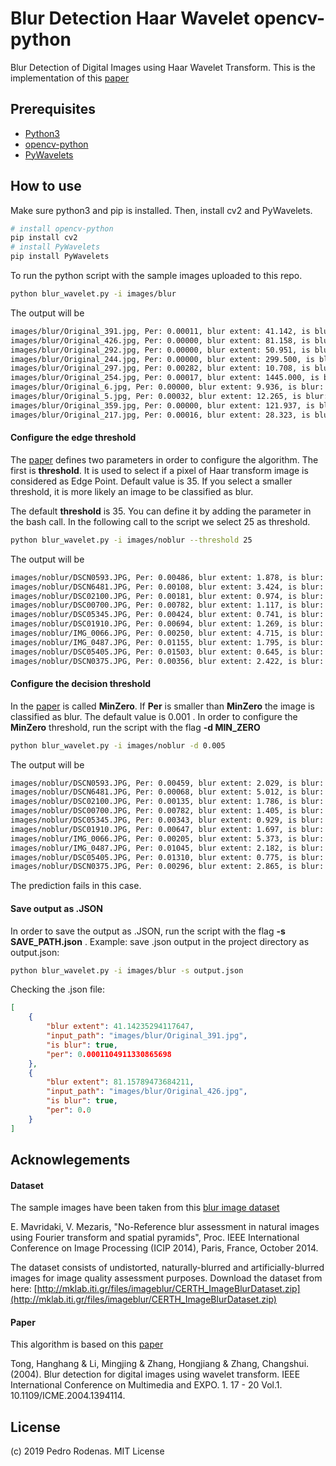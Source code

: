 # Blur Detection Haar Wavelet opencv-python
Blur Detection of Digital Images using Haar Wavelet Transform. This is the implementation of this [paper](http://tonghanghang.org/pdfs/icme04_blur.pdf)

## Prerequisites
* [Python3](https://www.python.org/)
* [opencv-python](https://pypi.python.org/pypi/opencv-python)
* [PyWavelets](https://pywavelets.readthedocs.io/en/latest/)

## How to use
Make sure python3 and pip is installed. Then, install cv2 and PyWavelets.
```bash
# install opencv-python
pip install cv2
# install PyWavelets
pip install PyWavelets
```

To run the python script with the sample images uploaded to this repo.
```bash
python blur_wavelet.py -i images/blur
```

The output will be

```bash
images/blur/Original_391.jpg, Per: 0.00011, blur extent: 41.142, is blur: True
images/blur/Original_426.jpg, Per: 0.00000, blur extent: 81.158, is blur: True
images/blur/Original_292.jpg, Per: 0.00000, blur extent: 50.951, is blur: True
images/blur/Original_244.jpg, Per: 0.00000, blur extent: 299.500, is blur: True
images/blur/Original_297.jpg, Per: 0.00282, blur extent: 10.708, is blur: False
images/blur/Original_254.jpg, Per: 0.00017, blur extent: 1445.000, is blur: True
images/blur/Original_6.jpg, Per: 0.00000, blur extent: 9.936, is blur: True
images/blur/Original_5.jpg, Per: 0.00032, blur extent: 12.265, is blur: True
images/blur/Original_359.jpg, Per: 0.00000, blur extent: 121.937, is blur: True
images/blur/Original_217.jpg, Per: 0.00016, blur extent: 28.323, is blur: True
```
#### Configure the edge threshold

The [paper](http://tonghanghang.org/pdfs/icme04_blur.pdf) defines two parameters in order to configure the algorithm. The first is **threshold**. It is used to select if a pixel of Haar transform image is considered as Edge Point. Default value is 35. If you select a smaller threshold, it is more likely an image to be classified as blur.

The default **threshold** is 35. You can define it by adding the parameter in the bash call. In the following call to the script we select 25 as threshold.
```bash
python blur_wavelet.py -i images/noblur --threshold 25
```
The output will be

```bash
images/noblur/DSCN0593.JPG, Per: 0.00486, blur extent: 1.878, is blur: False
images/noblur/DSCN6481.JPG, Per: 0.00108, blur extent: 3.424, is blur: False
images/noblur/DSC02100.JPG, Per: 0.00181, blur extent: 0.974, is blur: False
images/noblur/DSC00700.JPG, Per: 0.00782, blur extent: 1.117, is blur: False
images/noblur/DSC05345.JPG, Per: 0.00424, blur extent: 0.741, is blur: False
images/noblur/DSC01910.JPG, Per: 0.00694, blur extent: 1.269, is blur: False
images/noblur/IMG_0066.JPG, Per: 0.00250, blur extent: 4.715, is blur: False
images/noblur/IMG_0487.JPG, Per: 0.01155, blur extent: 1.795, is blur: False
images/noblur/DSC05405.JPG, Per: 0.01503, blur extent: 0.645, is blur: False
images/noblur/DSCN0375.JPG, Per: 0.00356, blur extent: 2.422, is blur: False
```

#### Configure the decision threshold

In the [paper](http://tonghanghang.org/pdfs/icme04_blur.pdf) is called **MinZero**. If **Per** is smaller than **MinZero** the image is classified as blur. The default value is 0.001 .
In order to configure the **MinZero** threshold, run the script with the flag **-d MIN_ZERO**

```bash
python blur_wavelet.py -i images/noblur -d 0.005
```

The output will be

```bash
images/noblur/DSCN0593.JPG, Per: 0.00459, blur extent: 2.029, is blur: True
images/noblur/DSCN6481.JPG, Per: 0.00068, blur extent: 5.012, is blur: True
images/noblur/DSC02100.JPG, Per: 0.00135, blur extent: 1.786, is blur: True
images/noblur/DSC00700.JPG, Per: 0.00782, blur extent: 1.405, is blur: False
images/noblur/DSC05345.JPG, Per: 0.00343, blur extent: 0.929, is blur: True
images/noblur/DSC01910.JPG, Per: 0.00647, blur extent: 1.697, is blur: False
images/noblur/IMG_0066.JPG, Per: 0.00205, blur extent: 5.373, is blur: True
images/noblur/IMG_0487.JPG, Per: 0.01045, blur extent: 2.182, is blur: False
images/noblur/DSC05405.JPG, Per: 0.01310, blur extent: 0.775, is blur: False
images/noblur/DSCN0375.JPG, Per: 0.00296, blur extent: 2.865, is blur: True
```

The prediction fails in this case.


#### Save output as .JSON

In order to save the output as .JSON, run the script with the flag **-s SAVE_PATH.json** . Example: save .json output in the project directory as output.json:

```bash
python blur_wavelet.py -i images/blur -s output.json
```

Checking the .json file:

```json
[
    {
        "blur extent": 41.14235294117647,
        "input_path": "images/blur/Original_391.jpg",
        "is blur": true,
        "per": 0.0001104911330865698
    },
    {
        "blur extent": 81.15789473684211,
        "input_path": "images/blur/Original_426.jpg",
        "is blur": true,
        "per": 0.0
    }
]
```

## Acknowlegements

#### Dataset
The sample images have been taken from this [blur image dataset](https://mklab.iti.gr/results/certh-image-blur-dataset/)

E. Mavridaki, V. Mezaris, "No-Reference blur assessment in natural images using Fourier transform and spatial pyramids", Proc. IEEE International Conference on Image Processing (ICIP 2014), Paris, France, October 2014.

The dataset consists of undistorted, naturally-blurred and artificially-blurred images for image quality assessment purposes. Download the dataset from here: [http://mklab.iti.gr/files/imageblur/CERTH_ImageBlurDataset.zip](http://mklab.iti.gr/files/imageblur/CERTH_ImageBlurDataset.zip)

#### Paper

This algorithm is based on this [paper](http://tonghanghang.org/pdfs/icme04_blur.pdf)

Tong, Hanghang & Li, Mingjing & Zhang, Hongjiang & Zhang, Changshui. (2004). Blur detection for digital images using wavelet transform. IEEE International Conference on Multimedia and EXPO. 1. 17 - 20 Vol.1. 10.1109/ICME.2004.1394114. 

## License
(c) 2019 Pedro Rodenas. MIT License

